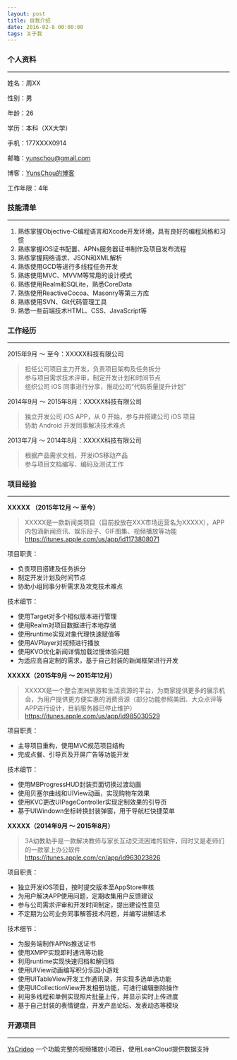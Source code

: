 ```yaml
---
layout: post
title: 自我介绍
date: 2016-02-8 00:00:00
tags: 关于我
---
```


### 个人资料

---

姓名：周XX

性别：男

年龄：26

学历：本科（XX大学）

手机：177XXXX0914

邮箱：yunschou@gmail.com

博客：[YunsChou的博客](http://yunschou.github.io)

工作年限：4年


### 技能清单

---

1. 熟练掌握Objective-C编程语言和Xcode开发环境，具有良好的编程风格和习惯
2. 熟练掌握iOS证书配置、APNs服务器证书制作及项目发布流程  
3. 熟练掌握网络请求、JSON和XML解析
4. 熟练使用GCD等进行多线程任务开发
5. 熟练使用MVC、MVVM等常用的设计模式
6. 熟练使用Realm和SQLite，熟悉CoreData
7. 熟练使用ReactiveCocoa、Masonry等第三方库
8. 熟练使用SVN、Git代码管理工具
9. 熟悉一些前端技术HTML、CSS、JavaScript等


### 工作经历

---

2015年9月 ～ 至今：XXXXX科技有限公司

> 担任公司项目主力开发，负责项目架构及任务拆分  
> 参与项目需求技术评审，制定开发计划和时间节点  
> 组织公司 iOS 同事进行分享，推动公司“代码质量提升计划”



2014年9月 ～ 2015年8月：XXXXX科技有限公司

> 独立开发公司 iOS APP，从 0 开始，参与并搭建公司 iOS 项目  
> 协助 Android 开发同事解决技术难点


2013年7月 ～ 2014年8月：XXXXX科技有限公司

> 根据产品需求文档，开发iOS移动产品  
> 参与项目文档编写、编码及测试工作

### 项目经验

---

**XXXXX （2015年12月 ～ 至今）**

> XXXXX是一款新闻类项目（目前投放在XXX市场运营名为XXXXX），APP内包涵新闻资讯、娱乐段子、GIF图集、视频播放等功能  
> https://itunes.apple.com/us/app/id1173808071

项目职责：  
* 负责项目搭建及任务拆分  
* 制定开发计划及时间节点  
* 协助小组同事分析需求及攻克技术难点  

技术细节：  
* 使用Target对多个相似版本进行管理    
* 使用Realm对项目数据进行本地存储    
* 使用runtime实现对象代理快速赋值等    
* 使用AVPlayer对视频进行播放  
* 使用KVO优化新闻详情加载过慢体验问题    
* 为适应高自定制的需求，基于自己封装的新闻框架进行开发  


**XXXXX（2015年9月 ～ 2015年12月）**

> XXXXX是一个整合澳洲旅游和生活资源的平台，为商家提供更多的展示机会，为用户提供更方便实惠的消费资源（部分功能参照美团、大众点评等APP进行设计，目前服务器已停止维护）  
> https://itunes.apple.com/us/app/id985030529

项目职责：  
* 主导项目重构，使用MVC规范项目结构    
* 完成点餐、引导页及开屏广告等功能开发    

技术细节：  
* 使用MBProgressHUD封装页面切换过渡动画    
* 使用贝塞尔曲线和UIView动画，实现购物车效果  
* 使用KVC更改UIPageController实现定制效果的引导页  
* 基于UIWindown坐标转换封装弹窗，用于导航栏快捷菜单  


**XXXXX（2014年9月 ～ 2015年8月）**

> 3A幼教助手是一款解决教师与家长互动交流困难的软件，同时又是老师们的一款掌上办公软件  
> https://itunes.apple.com/cn/app/id963023826

项目职责：  
* 独立开发iOS项目，按时提交版本至AppStore审核    
* 为用户解决APP使用问题，定期收集用户反馈建议    
* 参与公司需求评审和开发时间制定，提出建设性意见    
* 不定期为公司业务同事解答技术问题，并编写讲解话术  

技术细节：  
* 为服务端制作APNs推送证书    
* 使用XMPP实现即时通讯等功能    
* 利用runtime实现快速归档和解归档    
* 使用UIView动画编写积分乐园小游戏    
* 使用UITableView开发工作通讯录，并实现多选单选功能  
* 使用UICollectionView开发相册功能，可进行编辑删除操作  
* 利用多线程和单例实现照片批量上传，并显示实时上传进度   
* 基于自己封装的表情键盘，开发产品论坛、发表动态等模块  



### 开源项目

---

[YsCrideo](https://github.com/YunsChou/YsCrideo) 一个功能完整的视频播放小项目，使用LeanCloud提供数据支持











